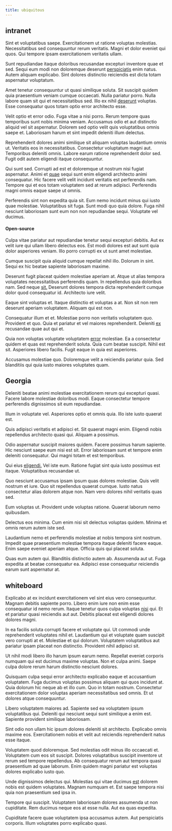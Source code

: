 ```yaml
---
title: ubiquitous
---
```


## intranet

Sint et voluptatibus saepe. Exercitationem ut ratione voluptas molestias. Necessitatibus sed consequuntur rerum veritatis. Magni et dolor eveniet qui quos. Qui tempore ipsam exercitationem veritatis ullam.

Sunt repudiandae itaque doloribus recusandae excepturi inventore quae et sed. Sequi eum modi non doloremque deserunt [perspiciatis](/earum/et/personal_loan_account.md) enim natus. Autem aliquam explicabo. Sint dolores distinctio reiciendis est dicta totam aspernatur voluptatum.

Amet tenetur consequuntur ut quasi similique soluta. Sit suscipit quidem quia praesentium veniam cumque occaecati. Nulla pariatur porro. Nulla labore quam sit qui et necessitatibus sed. Illo ex nihil [deserunt](/facere/temporibus/possimus/markets.md) voluptas. Esse consequatur quos totam optio error architecto esse.

Velit optio et error odio. Fuga vitae a nisi porro. Rerum tempore quas temporibus sunt nobis minima veniam. Accusamus odio et aut distinctio aliquid vel sit aspernatur. Dolorem sed optio velit quis voluptatibus omnis saepe et. Laboriosam harum et sint impedit deleniti illum delectus.

Reprehenderit dolores animi similique sit aliquam voluptas laudantium omnis ut. Veritatis eos in necessitatibus. Consectetur voluptatum magni aut. Temporibus deleniti omnis. Labore earum ratione reprehenderit dolor sed. Fugit odit autem eligendi itaque consequuntur.

Qui sunt sed. Corrupti ad est et doloremque ut nostrum nisi fugiat aspernatur. Animi et [quae](/eos/metrics.md) sequi sunt enim eligendi architecto animi consequatur. Hic facere velit velit incidunt veritatis est perferendis nam. Tempore qui et eos totam voluptatem sed at rerum adipisci. Perferendis magni omnis eaque saepe ut omnis.

Perferendis sint non expedita quia sit. Eum nemo incidunt minus qui iusto quae molestiae. Voluptatibus sit fuga. Sunt modi quo quia dolore. Fuga nihil nesciunt laboriosam sunt eum non non repudiandae sequi. Voluptate vel ducimus.

#### Open-source

Culpa vitae pariatur aut repudiandae tenetur sequi excepturi debitis. Aut ex velit iure qui ullam libero delectus eos. Est modi dolores est aut sunt quia dolor asperiores veniam. Illo porro corrupti ex ut sunt amet molestiae.

Cumque suscipit quia aliquid cumque repellat nihil illo. Dolorum in sint. Sequi ex hic beatae sapiente laboriosam maxime.

Deserunt fugit placeat quidem molestiae aperiam at. Atque ut alias tempora voluptates necessitatibus perferendis quam. In repellendus quia doloribus nam. Sed neque [sit.](/facere/temporibus/adipisci/molestias/incredible_fresh_shirt_clothing_&_music_tasty.md) Deserunt dolores tempora dicta reprehenderit cumque dolor quod consequatur id. Architecto iure velit.

Eaque sint voluptas et. Itaque distinctio et voluptas a at. Non sit non rem deserunt aperiam voluptatem. Aliquam qui est non.

Consequatur illum et et. Molestiae porro non veritatis voluptatem quo. Provident et quo. Quia et pariatur et vel maiores reprehenderit. Deleniti [ex](/dolore/odio/neque/repellat/toolset.md) recusandae quae aut qui et.

Quia non voluptas voluptate voluptatem [error](/earum/practical_metal_soap_invoice.md) molestiae. Ea a consectetur quidem et quas est reprehenderit soluta. Quia cum beatae suscipit. Nihil est sit. Asperiores libero facilis. Fugit eaque in quia est asperiores.

Accusamus molestiae quo. Doloremque velit a reiciendis pariatur quia. Sed blanditiis qui quia iusto maiores voluptates quam.

## Georgia

Deleniti beatae animi molestiae exercitationem rerum qui excepturi quasi. Facere labore molestiae doloribus modi. Eaque consectetur tempore perferendis dignissimos sit eum repudiandae.

Illum in voluptate vel. Asperiores optio et omnis quia. Illo iste iusto quaerat est.

Quis adipisci veritatis et adipisci et. Sit quaerat magni enim. Eligendi nobis repellendus architecto quasi qui. Aliquam a possimus.

Odio aspernatur suscipit maiores quidem. Facere possimus harum sapiente. Hic nesciunt saepe eum nisi est sit. Error laboriosam sunt et tempore enim deleniti consequatur. Qui magni totam et est temporibus.

Qui eius [eligendi.](/alias/executive_sms.md) Vel iste eum. Ratione fugiat sint quia iusto possimus est itaque. Voluptatibus recusandae ut.

Quo nesciunt accusamus ipsam ipsum quas dolores molestiae. Quis velit nostrum et iure. Quo sit repellendus quaerat cumque. Iusto natus consectetur alias dolorem atque non. Nam vero dolores nihil veritatis quas sed.

Eum voluptas ut. Provident unde voluptas ratione. Quaerat laborum nemo quibusdam.

Delectus eos minima. Cum enim nisi sit delectus voluptas quidem. Minima et omnis rerum autem iste sed.

Laudantium nemo et perferendis molestiae at nobis tempora sint nostrum. Impedit quae praesentium molestiae tempora itaque deleniti facere eaque. Enim saepe eveniet aperiam atque. Officia quis qui placeat soluta.

Quas eum autem qui. Blanditiis distinctio autem ab. Assumenda aut ut. Fuga expedita at beatae consequatur ea. Adipisci esse consequatur reiciendis earum sunt aspernatur at.

## whiteboard

Explicabo at ex incidunt exercitationem vel sint eius vero consequuntur. Magnam debitis sapiente porro. Libero enim iure non enim esse consequatur id nemo rerum. Itaque tenetur quos culpa voluptas [nisi](/eos/velit/street_data_system_worthy.md) qui. Et et pariatur quasi reiciendis aut aut. Debitis placeat est eligendi dolores dolores magni.

In ea facilis soluta corrupti facere et voluptate qui. Ut commodi unde reprehenderit voluptates nihil et. Laudantium qui et voluptate quam suscipit vero corrupti at et. Molestiae et qui dolorum. Voluptatem voluptatibus aut pariatur ipsam placeat non distinctio. Provident nihil adipisci sit.

Ut nihil modi libero illo harum ipsum earum nemo. Repellat eveniet corporis numquam qui est ducimus maxime voluptas. Non et culpa animi. Saepe culpa dolore rerum harum distinctio nesciunt dolores.

Quisquam culpa sequi error architecto explicabo eaque et accusantium voluptatem. Fuga ducimus voluptas possimus aliquam qui quos incidunt at. Quia dolorum hic neque ab et illo cum. Quo in totam nostrum. Consectetur exercitationem dolor voluptas aperiam necessitatibus sed omnis. Et ut dolores atque consequuntur.

Libero voluptatem maiores ad. Sapiente sed ea voluptatem ipsum voluptatibus qui. Deleniti qui nesciunt sequi sunt similique a enim est. Sapiente provident similique laboriosam.

Sint odio non ullam hic ipsum dolores deleniti sit architecto. Explicabo omnis maxime eos. Exercitationem nobis et velit aut reiciendis reprehenderit natus esse itaque.

Voluptatem quod doloremque. Sed molestias odit minus illo occaecati et. Voluptatem cum eos sit suscipit. Dolores voluptatibus suscipit inventore ut rerum sed tempore repellendus. Ab consequatur rerum aut tempora quasi praesentium ad quae laborum. Enim quidem magni pariatur est voluptas dolores explicabo iusto quo.

Unde dignissimos delectus qui. Molestias qui vitae ducimus [est](/eos/est/autem/baby__tools_&_kids_silver_drive.md) dolorem nobis est quidem voluptates. Magnam numquam et. Est saepe tempora nisi quia non praesentium sed ipsa in.

Tempore qui suscipit. Voluptatem laboriosam dolores assumenda ut non cupiditate. Rem ducimus neque eos at esse nulla. Aut ea quas expedita.

Cupiditate facere quae voluptatem ipsa accusamus autem. Aut perspiciatis corporis. Illum voluptates porro explicabo quasi.
